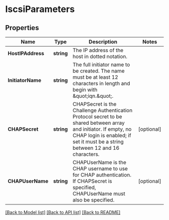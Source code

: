 # IscsiParameters

## Properties

Name | Type | Description | Notes
------------ | ------------- | ------------- | -------------
**HostIPAddress** | **string** | The IP address of the host in dotted notation. | 
**InitiatorName** | **string** | The full initiator name to be created. The name must be at least 12 characters in length and begin with \&quot;iqn.\&quot;. | 
**CHAPSecret** | **string** | CHAPSecret is the Challenge Authentication Protocol secret to be shared between array and initiator. If empty, no CHAP login is enabled; if set it must be a string between 12 and 16 characters. | [optional] 
**CHAPUserName** | **string** | CHAPUserName is the CHAP username to use for CHAP authentication. If CHAPSecret is specified, CHAPUserName must also be specified. | [optional] 

[[Back to Model list]](../README.md#documentation-for-models) [[Back to API list]](../README.md#documentation-for-api-endpoints) [[Back to README]](../README.md)


